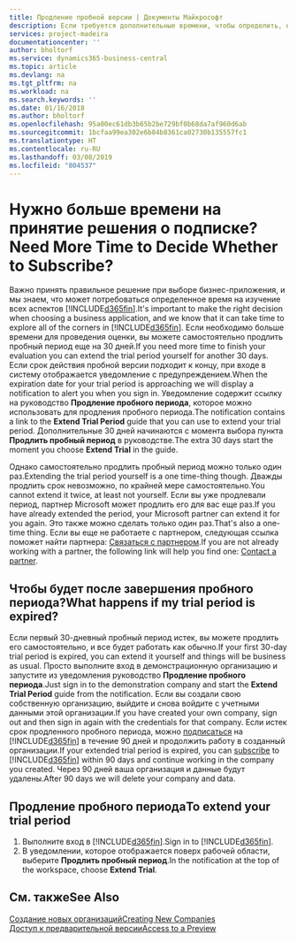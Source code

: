 ```yaml
---
title: Продление пробной версии | Документы Майкрософт
description: Если требуется дополнительные времени, чтобы определить, нужно ли подписаться, имеется возможность продлить пробную версию.
services: project-madeira
documentationcenter: ''
author: bholtorf
ms.service: dynamics365-business-central
ms.topic: article
ms.devlang: na
ms.tgt_pltfrm: na
ms.workload: na
ms.search.keywords: ''
ms.date: 01/16/2018
ms.author: bholtorf
ms.openlocfilehash: 95a00ec61db3b65b2be729bf0b68da7af960d6ab
ms.sourcegitcommit: 1bcfaa99ea302e6b84b8361ca02730b135557fc1
ms.translationtype: HT
ms.contentlocale: ru-RU
ms.lasthandoff: 03/08/2019
ms.locfileid: "804537"
---
```

# <a name="need-more-time-to-decide-whether-to-subscribe"></a><span data-ttu-id="1663b-103">Нужно больше времени на принятие решения о подписке?</span><span class="sxs-lookup"><span data-stu-id="1663b-103">Need More Time to Decide Whether to Subscribe?</span></span>
<span data-ttu-id="1663b-104">Важно принять правильное решение при выборе бизнес-приложения, и мы знаем, что может потребоваться определенное время на изучение всех аспектов [!INCLUDE[d365fin](includes/d365fin_md.md)].</span><span class="sxs-lookup"><span data-stu-id="1663b-104">It's important to make the right decision when choosing a business application, and we know that it can take time to explore all of the corners in [!INCLUDE[d365fin](includes/d365fin_md.md)].</span></span> <span data-ttu-id="1663b-105">Если необходимо больше времени для проведения оценки, вы можете самостоятельно продлить пробный период еще на 30 дней.</span><span class="sxs-lookup"><span data-stu-id="1663b-105">If you need more time to finish your evaluation you can extend the trial period yourself for another 30 days.</span></span> <span data-ttu-id="1663b-106">Если срок действия пробной версии подходит к концу, при входе в систему отображается уведомление с предупреждением.</span><span class="sxs-lookup"><span data-stu-id="1663b-106">When the expiration date for your trial period is approaching we will display a notification to alert you when you sign in.</span></span> <span data-ttu-id="1663b-107">Уведомление содержит ссылку на руководство **Продление пробного периода**, которое можно использовать для продления пробного периода.</span><span class="sxs-lookup"><span data-stu-id="1663b-107">The notification contains a link to the **Extend Trial Period** guide that you can use to extend your trial period.</span></span> <span data-ttu-id="1663b-108">Дополнительные 30 дней начинаются с момента выбора пункта **Продлить пробный период** в руководстве.</span><span class="sxs-lookup"><span data-stu-id="1663b-108">The extra 30 days start the moment you choose **Extend Trial** in the guide.</span></span>

<span data-ttu-id="1663b-109">Однако самостоятельно продлить пробный период можно только один раз.</span><span class="sxs-lookup"><span data-stu-id="1663b-109">Extending the trial period yourself is a one time-thing though.</span></span> <span data-ttu-id="1663b-110">Дважды продлить срок невозможно, по крайней мере самостоятельно.</span><span class="sxs-lookup"><span data-stu-id="1663b-110">You cannot extend it twice, at least not yourself.</span></span> <span data-ttu-id="1663b-111">Если вы уже продлевали период, партнер Microsoft может продлить его для вас еще раз.</span><span class="sxs-lookup"><span data-stu-id="1663b-111">If you have already extended the period, your Microsoft partner can extend it for you again.</span></span> <span data-ttu-id="1663b-112">Это также можно сделать только один раз.</span><span class="sxs-lookup"><span data-stu-id="1663b-112">That's also a one-time thing.</span></span> <span data-ttu-id="1663b-113">Если вы еще не работаете с партнером, следующая ссылка поможет найти партнера: [Связаться с партнером](https://go.microsoft.com/fwlink/?linkid=2038439).</span><span class="sxs-lookup"><span data-stu-id="1663b-113">If you are not already working with a partner, the following link will help you find one: [Contact a partner](https://go.microsoft.com/fwlink/?linkid=2038439).</span></span>

## <a name="what-happens-if-my-trial-period-is-expired"></a><span data-ttu-id="1663b-114">Чтобы будет после завершения пробного периода?</span><span class="sxs-lookup"><span data-stu-id="1663b-114">What happens if my trial period is expired?</span></span>
<span data-ttu-id="1663b-115">Если первый 30-дневный пробный период истек, вы можете продлить его самостоятельно, и все будет работать как обычно.</span><span class="sxs-lookup"><span data-stu-id="1663b-115">If your first 30-day trial period is expired, you can extend it yourself and things will be business as usual.</span></span> <span data-ttu-id="1663b-116">Просто выполните вход в демонстрационную организацию и запустите из уведомления руководство **Продление пробного периода**.</span><span class="sxs-lookup"><span data-stu-id="1663b-116">Just sign in to the demonstration company and start the **Extend Trial Period** guide from the notification.</span></span> <span data-ttu-id="1663b-117">Если вы создали свою собственную организацию, выйдите и снова войдите с учетными данными этой организации.</span><span class="sxs-lookup"><span data-stu-id="1663b-117">If you have created your own company, sign out and then sign in again with the credentials for that company.</span></span> <span data-ttu-id="1663b-118">Если истек срок продленного пробного периода, можно [подписаться](https://go.microsoft.com/fwlink/?linkid=828659) на [!INCLUDE[d365fin](includes/d365fin_md.md)] в течение 90 дней и продолжить работу в созданный организации.</span><span class="sxs-lookup"><span data-stu-id="1663b-118">If your extended trial period is expired, you can [subscribe](https://go.microsoft.com/fwlink/?linkid=828659) to [!INCLUDE[d365fin](includes/d365fin_md.md)] within 90 days and continue working in the company you created.</span></span> <span data-ttu-id="1663b-119">Через 90 дней ваша организация и данные будут удалены.</span><span class="sxs-lookup"><span data-stu-id="1663b-119">After 90 days we will delete your company and data.</span></span> 

## <a name="to-extend-your-trial-period"></a><span data-ttu-id="1663b-120">Продление пробного периода</span><span class="sxs-lookup"><span data-stu-id="1663b-120">To extend your trial period</span></span>
1. <span data-ttu-id="1663b-121">Выполните вход в [!INCLUDE[d365fin](includes/d365fin_md.md)].</span><span class="sxs-lookup"><span data-stu-id="1663b-121">Sign in to [!INCLUDE[d365fin](includes/d365fin_md.md)].</span></span>
2. <span data-ttu-id="1663b-122">В уведомлении, которое отображается поверх рабочей области, выберите **Продлить пробный период**.</span><span class="sxs-lookup"><span data-stu-id="1663b-122">In the notification at the top of the workspace, choose **Extend Trial**.</span></span>

## <a name="see-also"></a><span data-ttu-id="1663b-123">См. также</span><span class="sxs-lookup"><span data-stu-id="1663b-123">See Also</span></span>
[<span data-ttu-id="1663b-124">Создание новых организаций</span><span class="sxs-lookup"><span data-stu-id="1663b-124">Creating New Companies</span></span>](about-new-company.md)  
[<span data-ttu-id="1663b-125">Доступ к предварительной версии</span><span class="sxs-lookup"><span data-stu-id="1663b-125">Access to a Preview</span></span>](across-preview.md)  